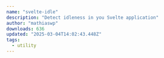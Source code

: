 ```yaml
---
name: "svelte-idle"
description: "Detect idleness in you Svelte application"
author: "mathiaswp"
downloads: 636
updated: "2025-03-04T14:02:43.448Z"
tags: 
  - utility
---
```

